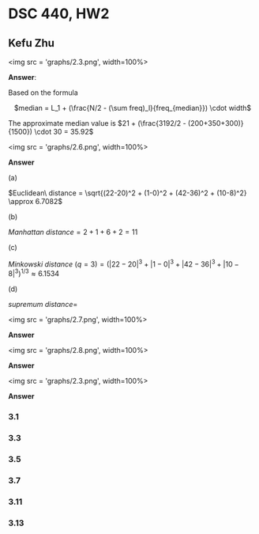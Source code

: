 # DSC 440, HW2
## Kefu Zhu

<img src = 'graphs/2.3.png', width=100%>

**Answer**:

Based on the formula 

<center>
$median = L_1 + (\frac{N/2 - (\sum freq)_l}{freq_{median}}) \cdot width$
</center>


The approximate median value is $21 + (\frac{3192/2 - (200+350+300)}{1500}) \cdot 30 = 35.92$

<img src = 'graphs/2.6.png', width=100%>

**Answer**

(a)

$Euclidean\ distance = \sqrt{(22-20)^2 + (1-0)^2 + (42-36)^2 + (10-8)^2} \approx 6.7082$

(b)

$Manhattan\ distance = 2 + 1 + 6 + 2 = 11$

(c)

$Minkowski\ distance\ (q=3) = (|22-20|^3 + |1-0|^3 + |42-36|^3 + |10-8|^3)^{1/3} \approx 6.1534$

(d)

$supremum\ distance =$

<img src = 'graphs/2.7.png', width=100%>

**Answer**


<img src = 'graphs/2.8.png', width=100%>

**Answer**


<img src = 'graphs/2.3.png', width=100%>

**Answer**


### 3.1

### 3.3

### 3.5


### 3.7


### 3.11


###  3.13